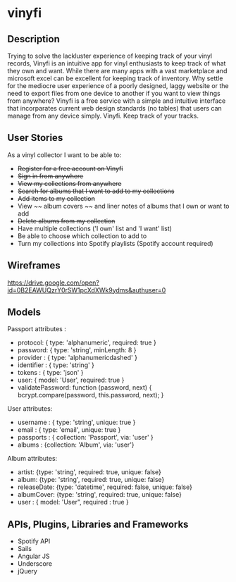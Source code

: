 # vinyfi

## Description

Trying to solve the lackluster experience of keeping track of your vinyl records, Vinyfi is an intuitive app for vinyl enthusiasts to keep track of what they own and want. While there are many apps with a vast marketplace and microsoft excel can be excellent for keeping track of inventory. Why settle for the mediocre user experience of a poorly designed, laggy website or the need to export files from one device to another if you want to view things from anywhere? Vinyfi is a free service with a simple and intuitive interface that incorparates current web design standards (no tables) that users can manage from any device simply. Vinyfi. Keep track of your tracks.

## User Stories

As a vinyl collector I want to be able to:
  - ~~Register for a free account on Vinyfi~~
  - ~~Sign in from anywhere~~
  - ~~View my collections from anywhere~~
  - ~~Search for albums that I want to add to my collections~~
  - ~~Add items to my collection~~
  - View ~~ album covers ~~ and liner notes of albums that I own or want to add
  - ~~Delete albums from my collection~~
  - Have multiple collections ('I own' list and 'I want' list)
  - Be able to choose which collection to add to
  - Turn my collections into Spotify playlists (Spotify account required)

## Wireframes

https://drive.google.com/open?id=0B2EAWUQzrY0rSW1pcXdXWk9ydms&authuser=0

## Models

Passport attributes :
  - protocol: { type: 'alphanumeric', required: true }
  - password: { type: 'string', minLength: 8 }
  - provider   : { type: 'alphanumericdashed' }
  - identifier : { type: 'string' }
  - tokens     : { type: 'json' }
  - user: { model: 'User', required: true }
  - validatePassword: function (password, next) {
      bcrypt.compare(password, this.password, next);
    }

User attributes:
  - username  : { type: 'string', unique: true }
  - email     : { type: 'email',  unique: true }
  - passports : { collection: 'Passport', via: 'user' }
  - albums : {collection: 'Album', via: 'user'}

Album attributes:
  - artist: {type: 'string', required: true, unique: false}
  - album: {type: 'string', required: true, unique: false}
  - releaseDate: {type: 'datetime', required: false, unique: false}
  - albumCover: {type: 'string', required: true, unique: false}
  - user : { model: 'User", required : true } 

## APIs, Plugins, Libraries and Frameworks
 - Spotify API
 - Sails
 - Angular JS
 - Underscore
 - jQuery
